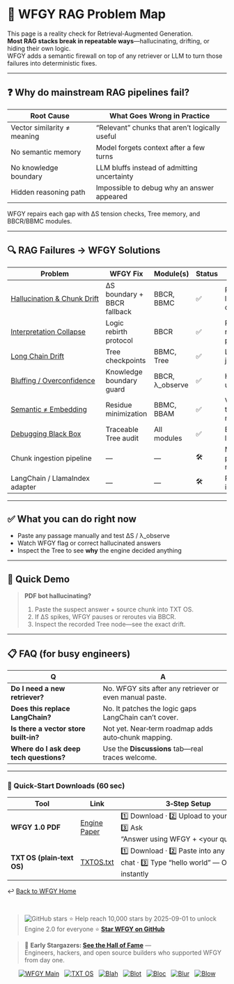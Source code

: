 # 📒 WFGY RAG Problem Map

This page is a reality check for Retrieval‑Augmented Generation.  
**Most RAG stacks break in repeatable ways**—hallucinating, drifting, or hiding their own logic.  
WFGY adds a semantic firewall on top of any retriever or LLM to turn those failures into deterministic fixes.

---

## ❓ Why do mainstream RAG pipelines fail?

| Root Cause | What Goes Wrong in Practice |
|------------|----------------------------|
| Vector similarity ≠ meaning | “Relevant” chunks that aren’t logically useful |
| No semantic memory | Model forgets context after a few turns |
| No knowledge boundary | LLM bluffs instead of admitting uncertainty |
| Hidden reasoning path | Impossible to debug why an answer appeared |

WFGY repairs each gap with ΔS tension checks, Tree memory, and BBCR/BBMC modules.

---

## 🔍 RAG Failures → WFGY Solutions

| Problem | WFGY Fix | Module(s) | Status | Notes |
|---------|----------|-----------|--------|-------|
| [Hallucination & Chunk Drift](./hallucination.md) | ΔS boundary + BBCR fallback | BBCR, BBMC | ✅ | Rejects low‑match chunks |
| [Interpretation Collapse](./retrieval-collapse.md) | Logic rebirth protocol | BBCR | ✅ | Recovers reasoning paths |
| [Long Chain Drift](./context-drift.md) | Tree checkpoints | BBMC, Tree | ✅ | Logs topic jumps |
| [Bluffing / Overconfidence](./bluffing.md) | Knowledge boundary guard | BBCR, λ_observe | ✅ | Halts on unknowns |
| [Semantic ≠ Embedding](./embedding-vs-semantic.md) | Residue minimization | BBMC, BBAM | ✅ | Verifies true meaning |
| [Debugging Black Box](./retrieval-traceability.md) | Traceable Tree audit | All modules | ✅ | Exposes logic path |
| Chunk ingestion pipeline | — | — | 🛠 | Manual paste for now |
| LangChain / LlamaIndex adapter | — | — | 🛠 | Planned integration |

---

## ✅ What you can do right now

- Paste any passage manually and test ΔS / λ_observe  
- Watch WFGY flag or correct hallucinated answers  
- Inspect the Tree to see **why** the engine decided anything

---

## 🧪 Quick Demo

> **PDF bot hallucinating?**  
> 1. Paste the suspect answer + source chunk into TXT OS.  
> 2. If ΔS spikes, WFGY pauses or reroutes via BBCR.  
> 3. Inspect the recorded Tree node—see the exact drift.

---

## 📋 FAQ (for busy engineers)

| Q | A |
|--|--|
| **Do I need a new retriever?** | No. WFGY sits after any retriever or even manual paste. |
| **Does this replace LangChain?** | No. It patches the logic gaps LangChain can’t cover. |
| **Is there a vector store built‑in?** | Not yet. Near‑term roadmap adds auto‑chunk mapping. |
| **Where do I ask deep tech questions?** | Use the **Discussions** tab—real traces welcome. |

---

### 🔗 Quick‑Start Downloads (60 sec)

| Tool | Link | 3‑Step Setup |
|------|------|--------------|
| **WFGY 1.0 PDF** | [Engine Paper](https://zenodo.org/records/15630969) | 1️⃣ Download · 2️⃣ Upload to your LLM · 3️⃣ Ask “Answer using WFGY + &lt;your question&gt;” |
| **TXT OS (plain‑text OS)** | [TXTOS.txt](https://zenodo.org/records/15788557) | 1️⃣ Download · 2️⃣ Paste into any LLM chat · 3️⃣ Type “hello world” — OS boots instantly |

↩︎ [Back to WFGY Home](https://github.com/onestardao/WFGY)

<br>

> <img src="https://img.shields.io/github/stars/onestardao/WFGY?style=social" alt="GitHub stars"> ⭐ Help reach 10,000 stars by 2025-09-01 to unlock Engine 2.0 for everyone  ⭐ <strong><a href="https://github.com/onestardao/WFGY">Star WFGY on GitHub</a></strong>

> 👑 **Early Stargazers: [See the Hall of Fame](https://github.com/onestardao/WFGY/tree/main/stargazers)** —  
> Engineers, hackers, and open source builders who supported WFGY from day one.

<div align="center">

[![WFGY Main](https://img.shields.io/badge/WFGY-Main-red?style=flat-square)](https://github.com/onestardao/WFGY)
&nbsp;
[![TXT OS](https://img.shields.io/badge/TXT%20OS-Reasoning%20OS-orange?style=flat-square)](https://github.com/onestardao/WFGY/tree/main/OS)
&nbsp;
[![Blah](https://img.shields.io/badge/Blah-Semantic%20Embed-yellow?style=flat-square)](https://github.com/onestardao/WFGY/tree/main/OS/BlahBlahBlah)
&nbsp;
[![Blot](https://img.shields.io/badge/Blot-Persona%20Core-green?style=flat-square)](https://github.com/onestardao/WFGY/tree/main/OS/BlotBlotBlot)
&nbsp;
[![Bloc](https://img.shields.io/badge/Bloc-Reasoning%20Compiler-blue?style=flat-square)](https://github.com/onestardao/WFGY/tree/main/OS/BlocBlocBloc)
&nbsp;
[![Blur](https://img.shields.io/badge/Blur-Text2Image%20Engine-navy?style=flat-square)](https://github.com/onestardao/WFGY/tree/main/OS/BlurBlurBlur)
&nbsp;
[![Blow](https://img.shields.io/badge/Blow-Game%20Logic-purple?style=flat-square)](https://github.com/onestardao/WFGY/tree/main/OS/BlowBlowBlow)

</div>
